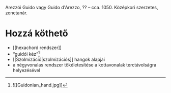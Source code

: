 Arezzói Guido vagy Guido d'Arezzo, ?? – cca. 1050. Középkori szerzetes, zenetanár.
# Hozzá köthető
- [[hexachord rendszer]]
- “guidói kéz”[^1]
- [[Szolmizáció|szolmizációs]] hangok alapjai
- a négyvonalas rendszer tökéletesítése a kottavonalak terctávolságra helyezésével

[^1]: ![[Guidonian_hand.jpg]]